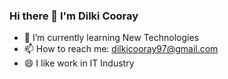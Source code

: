 ### Hi there 👋 I'm Dilki Cooray




- 🌱 I’m currently learning New Technologies
- 📫 How to reach me: dilkicooray97@gmail.com
- 😄 I like work in IT Industry 
 

